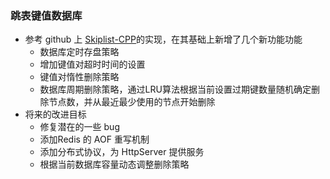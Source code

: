 ### 跳表键值数据库

* 参考 github 上 [Skiplist-CPP](https://github.com/youngyangyang04/Skiplist-CPP)的实现，在其基础上新增了几个新功能功能
  * 数据库定时存盘策略
  * 增加键值对超时时间的设置
  * 键值对惰性删除策略
  * 数据库周期删除策略，通过LRU算法根据当前设置过期键数量随机确定删除节点数，并从最近最少使用的节点开始删除
* 将来的改进目标
  * 修复潜在的一些 bug
  * 添加Redis 的 AOF 重写机制
  * 添加分布式协议，为 HttpServer 提供服务
  * 根据当前数据库容量动态调整删除策略